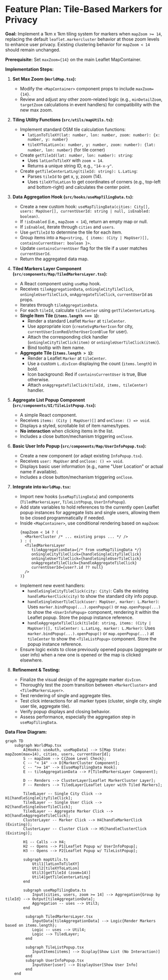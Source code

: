 # Feature Plan: Tile-Based Markers for Privacy

**Goal:** Implement a 1km x 1km tiling system for markers when `mapZoom >= 14`, replacing the default `leaflet.markercluster` behavior at those zoom levels to enhance user privacy. Existing clustering behavior for `mapZoom < 14` should remain unchanged.

**Prerequisite:** Set `maxZoom={14}` on the main Leaflet MapContainer.

**Implementation Steps:**

1.  **Set Max Zoom (`WorldMap.tsx`):**
    *   Modify the `<MapContainer>` component props to include `maxZoom={14}`.
    *   Review and adjust any other zoom-related logic (e.g., `minDetailZoom`, `targetZoom` calculations in event handlers) for compatibility with the new max zoom.

2.  **Tiling Utility Functions (`src/utils/mapUtils.ts`):**
    *   Implement standard OSM tile calculation functions:
        *   `latLonToTileXY(lat: number, lon: number, zoom: number): {x: number, y: number}`
        *   `tileXYToLatLon(x: number, y: number, zoom: number): {lat: number, lon: number}` (for tile corner)
    *   Create `getTileId(lat: number, lon: number): string`:
        *   Uses `latLonToTileXY` with `zoom = 14`.
        *   Returns a unique string ID, e.g., `"14-x-y"`.
    *   Create `getTileCenterLatLng(tileId: string): L.LatLng`:
        *   Parses `tileId` to get x, y, zoom (14).
        *   Uses `tileXYToLatLon` to get coordinates of corners (e.g., top-left and bottom-right) and calculates the center point.

3.  **Data Aggregation Hook (`src/hooks/useMapTilingData.ts`):**
    *   Create a new custom hook: `useMapTilingData(cities: City[], users: MapUser[], currentUserId: string | null, isEnabled: boolean)`.
    *   If `!isEnabled` (i.e., `mapZoom < 14`), return an empty map or null.
    *   If `isEnabled`, iterate through `cities` and `users`.
    *   Use `getTileId` to determine the tile for each item.
    *   Group items into a `Map<string, { items: (City | MapUser)[], containsCurrentUser: boolean }>`.
    *   Update `containsCurrentUser` flag for the tile if a user matches `currentUserId`.
    *   Return the aggregated data map.

4.  **Tiled Markers Layer Component (`src/components/Map/TiledMarkersLayer.tsx`):**
    *   A React component using `useMap` hook.
    *   Receives `tileAggregationData`, `onSingleCityTileClick`, `onSingleUserTileClick`, `onAggregateTileClick`, `currentUserId` as props.
    *   Iterates through `tileAggregationData`.
    *   For each `tileId`, calculate `tileCenter` using `getTileCenterLatLng`.
    *   **Single Item Tile (`items.length === 1`):**
        *   Render a standard Leaflet `Marker` at `tileCenter`.
        *   Use appropriate icon (`createSvgMarkerIcon` for city, `currentUserIconRed`/`otherUserIconBlue` for user).
        *   Attach the corresponding click handler (`onSingleCityTileClick(item)` or `onSingleUserTileClick(item)`).
        *   Bind tooltip with item name.
    *   **Aggregate Tile (`items.length > 1`):**
        *   Render a Leaflet `Marker` at `tileCenter`.
        *   Use a custom `L.divIcon` displaying the count (`items.length`) in bold.
        *   Icon background: Red if `containsCurrentUser` is true, Blue otherwise.
        *   Attach `onAggregateTileClick(tileId, items, tileCenter)` handler.

5.  **Aggregate List Popup Component (`src/components/UI/TileListPopup.tsx`):**
    *   A simple React component.
    *   Receives `items: (City | MapUser)[]` and `onClose: () => void`.
    *   Displays a styled, scrollable list of item names/types.
    *   **No interaction** when clicking items in the list.
    *   Includes a close button/mechanism triggering `onClose`.

6.  **Basic User Info Popup (`src/components/Map/UserInfoPopup.tsx`):**
    *   Create a new component (or adapt existing `InfoPopup.tsx`).
    *   Receives `user: MapUser` and `onClose: () => void`.
    *   Displays basic user information (e.g., name "User Location" or actual name if available).
    *   Includes a close button/mechanism triggering `onClose`.

7.  **Integrate into `WorldMap.tsx`:**
    *   Import new hooks (`useMapTilingData`) and components (`TiledMarkersLayer`, `TileListPopup`, `UserInfoPopup`).
    *   Add state variables to hold references to the currently open Leaflet popup instances for aggregate lists and single users, allowing them to be closed programmatically if needed.
    *   Inside `<MapContainer>`, use conditional rendering based on `mapZoom`:
        ```tsx
        {mapZoom < 14 ? (
          <MarkerCluster /* ... existing props ... */ />
        ) : (
          <TiledMarkersLayer
             tileAggregationData={/* from useMapTilingData */}
             onSingleCityTileClick={handleSingleCityTileClick}
             onSingleUserTileClick={handleSingleUserTileClick}
             onAggregateTileClick={handleAggregateTileClick}
             currentUserId={user?.id ?? null}
          />
        )}
        ```
    *   Implement new event handlers:
        *   `handleSingleCityTileClick(city: City)`: Calls the existing `handleMarkerClick(city)` to show the standard city info popup.
        *   `handleSingleUserTileClick(user: MapUser, marker: L.Marker)`: Uses `marker.bindPopup(...).openPopup()` or `map.openPopup(...)` to show the `<UserInfoPopup>` component, rendering it within the Leaflet popup. Store the popup instance reference.
        *   `handleAggregateTileClick(tileId: string, items: (City | MapUser)[], tileCenter: L.LatLng, marker: L.Marker)`: Uses `marker.bindPopup(...).openPopup()` or `map.openPopup(...)` at `tileCenter` to show the `<TileListPopup>` component. Store the popup instance reference.
    *   Ensure logic exists to close previously opened popups (aggregate or user info) when a new one is opened or the map is clicked elsewhere.

8.  **Refinement & Testing:**
    *   Finalize the visual design of the aggregate marker `divIcon`.
    *   Thoroughly test the zoom transition between `<MarkerCluster>` and `<TiledMarkersLayer>`.
    *   Test rendering of single and aggregate tiles.
    *   Test click interactions for all marker types (cluster, single city, single user tile, aggregate tile).
    *   Verify popup displays and closing behavior.
    *   Assess performance, especially the aggregation step in `useMapTilingData`.

**Data Flow Diagram:**

```mermaid
graph TD
    subgraph WorldMap.tsx
        A[Hooks: useAuth, useMapData] --> S[Map State: mapZoom(max=14), cities, users, currentUserId];
        S -- mapZoom --> C{Zoom Level Check};
        C -- "< 14" --> D[MarkerCluster Component];
        C -- ">= 14" --> E[useMapTilingData Hook];
        E -- tileAggregationData --> F[TiledMarkersLayer Component];

        D -- Renders --> ClusterLayer[Leaflet MarkerCluster Layer];
        F -- Renders --> TiledLayer[Leaflet Layer with Tiled Markers];

        TiledLayer -- Single City Click --> H1[handleSingleCityTileClick];
        TiledLayer -- Single User Click --> H2[handleSingleUserTileClick];
        TiledLayer -- Aggregate Marker Click --> H3[handleAggregateTileClick];
        ClusterLayer -- Marker Click --> H4[handleMarkerClick (Existing)];
        ClusterLayer -- Cluster Click --> H5[handleClusterClick (Existing)];

        H1 -- Calls --> H4;
        H2 -- Opens --> P1[Leaflet Popup w/ UserInfoPopup];
        H3 -- Opens --> P2[Leaflet Popup w/ TileListPopup];

        subgraph mapUtils.ts
            Util1[latLonToTileXY]
            Util2[tileXYToLatLon]
            Util3[getTileId (zoom=14)]
            Util4[getTileCenterLatLng]
        end

        subgraph useMapTilingData.ts
            Input[cities, users, zoom >= 14] --> Aggregation{Group by tileId} --> Output[tileAggregationData];
            Aggregation -- uses --> Util3;
        end

         subgraph TiledMarkersLayer.tsx
            InputData[tileAggregationData] --> Logic{Render Markers based on items.length};
            Logic -- uses --> Util4;
            Logic --> TiledLayer;
         end

         subgraph TileListPopup.tsx
            InputItems[items] --> Display[Show List (No Interaction)]
         end
         subgraph UserInfoPopup.tsx
            InputUser[user] --> DisplayUser[Show User Info]
         end
    end